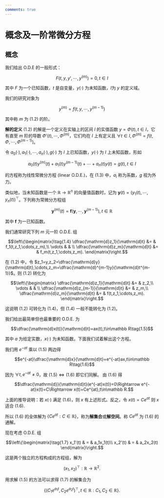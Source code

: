 ```yaml
---
comments: true
---
```

# 概念及一阶常微分方程

## 概念

我们给出 O.D.E 的一般形式：

$$F(t,y,y',\cdots,y^{(m)})=0, t\in I\tag{1.1}$$

其中 $F$ 为一个已知函数，$t$ 是自变量，$y(\cdot)$ 为未知函数，$I$为 $y$ 的定义域。

我们的研究对象为

$$y^{(m)}=f(t,y,\cdots,y^{(m-1)})\tag{1.2}$$

其中称 $m$ 为 $(1.2)$ 的阶。

**解的定义** $(1.2)$ 的解是一个定义在实轴上的区间 $I$ 的实值函数 $y=\Phi(t),t\in I$，它有直至 $m$ 阶的导数 $\Phi'(t),\cdots,\Phi^{(m)}$，它们均在 $I$ 上有定义且 $\forall t\in I,
\Phi^{(m)}=f(t,\Phi,\cdots,\Phi^{(m-1)})$。

令 $a_0(\cdot),a_1(\cdot),\cdots,a_n(\cdot),g(\cdot)$ 为 $I$ 上已知函数，$y(\cdot)$ 为 $I$ 上未知函数，形如

$$a_0(t)y^{(m)}(t)+a_1(t)y^{(m-1)}(t)+\cdots+a_n(t)y(t)=g(t),t\in I\tag{1.3}$$

的方程称为线性常微分方程 (linear O.D.E.)，在 $(1.3)$ 中，$a_i$ 称为系数，$g$ 视为外力。

类似地，当未知函数是一个 $\mathbb R\rightarrow\mathbb R^n$ 的向量值函数时，记为 $\boldsymbol{y}(t)=(y_1(t),\cdots,y_n(t))^\top$。下列称为常微分方程组

$$\boldsymbol{y}^{(m)}(t)=\boldsymbol{f}(\boldsymbol{y},\cdots,\boldsymbol{y}^{(m-1)}),t\in \mathbb R$$

其中 $\boldsymbol{f}$ 为一已知函数。

我们通常研究下列 $m$ 元一阶 O.D.E. 组

$$\left\{\begin{matrix}\tag{1.4}
\dfrac{\mathrm{d}z_1}{\mathrm{d}t} &=  & f_1(t,z_1,\cdots,z_m),\\
\vdots  &  & \\
\dfrac{\mathrm{d}z_m}{\mathrm{d}t} &=  & f_m(t,z_1,\cdots,z_m).
\end{matrix}\right.$$

在 $(1.2)$ 中，令 $z_1=y,z_2=\dfrac{\mathrm{d}y}{\mathrm{d}t},\cdots,z_m=\dfrac{\mathrm{d}^{m-1}y}{\mathrm{d}t^{m-1}}$。则 $(1.2)$ 转化为

$$\left\{\begin{matrix}
\dfrac{\mathrm{d}z_1}{\mathrm{d}t} &=  & z_2,\\
\vdots  &  & \\
\dfrac{\mathrm{d}z_{m-1}}{\mathrm{d}t} &=  & z_m,\\
\dfrac{\mathrm{d}z_m}{\mathrm{d}t} &=  & f(t,z_1,\cdots,z_m).
\end{matrix}\right.$$

这说明 $(1.2)$ 可转化为 $(1.4)$，但 $(1.4)$ 一般不能转化为 $(1.2)$。

我们给出最简单但也最重要的 O.D.E. 为

$$\dfrac{\mathrm{d}x(t)}{\mathrm{d}t}=ax(t),t\in\mathbb R\tag{1.5}$$

其中 $a$ 为给定实数，$x(\cdot)$ 为未知函数。下面我们试着解出这个方程。

我们用 $e^{-at}$ 乘以 $(1.5)$ 两边得

$$e^{-at}\dfrac{\mathrm{d}x}{\mathrm{d}t}=e^{-at}ax,t\in\mathbb R\tag{1.6}$$

因为 $\forall t,e^{-at}\neq 0$，故 $(1.5)\Leftrightarrow (1.6)$ 即它们同解。
由 $(1.6)$ 得

$$\dfrac{\mathrm{d}}{\mathrm{d}t}(e^{-at}x(t))=0\Rightarrow e^{-at}x(t)=C\Rightarrow x(t)=Ce^{at},t\in\mathbb R.$$

上面的推导说明：若 $x(\cdot)$ 满足 $(1.6)$，则 $x$ 有上述形式。反之，令 $x(t)=Ce^{at}$ 则 $x$ 适合 $(1.6)$.

所以 $(1.6)$ 的全体解为 $\{Ce^{at}:C\in\mathbb R\}$，称为**解集合**或**解空间**。称 $Ce^{at}$ 为 $(1.6)$ 的通解。

现在考虑 O.D.E. 组

$$\left\{\begin{matrix}\tag{1.7}
x_1'(t) & = & a_1x_1(t)\\
x_2'(t) & = & a_2x_2(t)
\end{matrix}\right.$$

这是两个独立的方程构成的方程组，解为

$$(x_1,x_2)^\top:\mathbb R\rightarrow\mathbb R^2.$$

用求解 $(1.5)$ 的方法可以求得 $(1.7)$ 的解集合为

$$\{(C_1e^{a_1t},C_2e^{a_2t})^\top,t\in\mathbb R:C_1,C_2\in\mathbb R\}.$$
